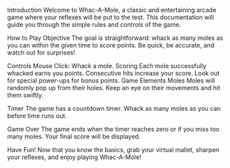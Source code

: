 Introduction
   Welcome to Whac-A-Mole, a classic and entertaining arcade game where your reflexes will be put to the test. This documentation will guide you through the simple rules and controls of the game.

How to Play
   Objective
   The goal is straightforward: whack as many moles as you can within the given time to score points. Be quick, be accurate, and watch out for surprises!

Controls
Mouse Click: Whack a mole.
Scoring
Each mole successfully whacked earns you points.
Consecutive hits increase your score.
Look out for special power-ups for bonus points.
Game Elements
Moles
Moles will randomly pop up from their holes. Keep an eye on their movements and hit them swiftly.

Timer
   The game has a countdown timer. Whack as many moles as you can before time runs out.



Game Over
The game ends when the timer reaches zero or if you miss too many moles. Your final score will be displayed.

Have Fun!
Now that you know the basics, grab your virtual mallet, sharpen your reflexes, and enjoy playing Whac-A-Mole!




